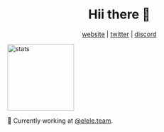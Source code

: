 <h1 align="center"> Hii there 👋 </h1>

<p align="center">
  <a href="https://jackelele.co.uk" target="_blank">website</a>
  |
  <a href="https://twitter.com/Jackelele_" target="_blank">twitter</a>
  |
  <a href="https://elele.team/discord" target="_blank">discord</a>
</p>
<p align="center>
          ⚡ I'm **Jackelele**, 19 from the United Kingdom. 
          📰 I am currently a student studying **BSc (Hons) Computing (Network, Security and Forensics).**
          💬 You can contact me on discord: **Jackelele#0001**
          </p>
<p align="center">
  <img src="https://github-readme-stats.vercel.app/api?username=jackelele&show_icons=true&theme=radical" width="%100" height="150px" alt="stats">
 </p>
                                                                                                                                                
📐 Currently working at [@elele.team](https://github.com/Elele-Team). 
